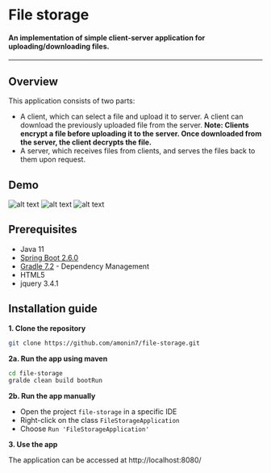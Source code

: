 # File storage

#### An implementation of simple client-server application for uploading/downloading files. ###

---

## Overview

This application consists of two parts:
- A client, which can select a file and upload it to server. A client can download the previously uploaded file from the server. 
  **Note: Clients encrypt a file before uploading it to the server. Once downloaded from the
  server, the client decrypts the file.**
- A server, which receives files from clients, and serves the files back to them upon request.

## Demo
![alt text](http://url/to/img.png)
![alt text](http://url/to/img.png)
![alt text](http://url/to/img.png)

## Prerequisites

- Java 11
- [Spring Boot 2.6.0](https://projects.spring.io/spring-boot)
- [Gradle 7.2](https://gradle.org/) - Dependency Management
- HTML5
- jquery 3.4.1

## Installation guide

**1. Clone the repository**
```bash
git clone https://github.com/amonin7/file-storage.git
```

**2a. Run the app using maven**
```bash
cd file-storage
gralde clean build bootRun
```

**2b. Run the app manually**
- Open the project `file-storage` in a specific IDE
- Right-click on the class `FileStorageApplication`
- Choose `Run 'FileStorageApplication'`

**3. Use the app**

The application can be accessed at http://localhost:8080/

## 